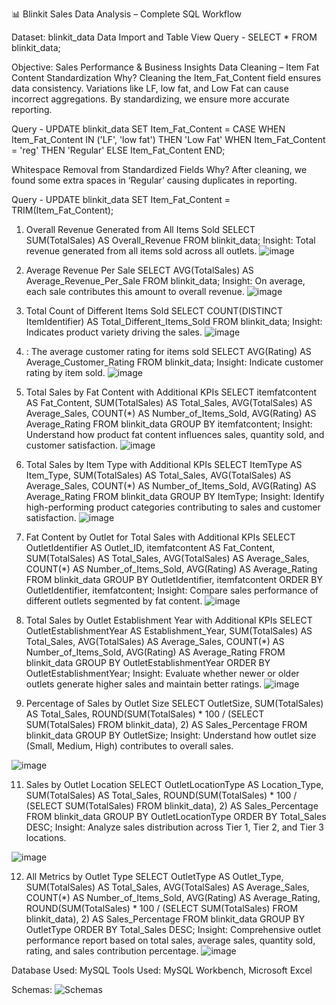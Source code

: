 📊 Blinkit Sales Data Analysis – Complete SQL Workflow

Dataset: blinkit_data
Data Import and Table View
Query -
SELECT * FROM blinkit_data;

Objective: Sales Performance & Business Insights
Data Cleaning – Item Fat Content Standardization
Why?
Cleaning the Item_Fat_Content field ensures data consistency. Variations like LF, low fat, and Low Fat can cause incorrect aggregations. By standardizing, we ensure more accurate reporting.

Query -
UPDATE blinkit_data
SET Item_Fat_Content = 
    CASE 
        WHEN Item_Fat_Content IN ('LF', 'low fat') THEN 'Low Fat'
        WHEN Item_Fat_Content = 'reg' THEN 'Regular'
        ELSE Item_Fat_Content
    END;

Whitespace Removal from Standardized Fields
Why?
After cleaning, we found some extra spaces in ‘Regular’ causing duplicates in reporting.

Query - 
UPDATE blinkit_data
SET Item_Fat_Content = TRIM(Item_Fat_Content);

1. Overall Revenue Generated from All Items Sold
SELECT SUM(TotalSales) AS Overall_Revenue
FROM blinkit_data;
Insight: Total revenue generated from all items sold across all outlets.
    ![image](https://github.com/user-attachments/assets/1b844dad-1f20-43e2-85b9-2a029c4fb0d0)

3. Average Revenue Per Sale
SELECT AVG(TotalSales) AS Average_Revenue_Per_Sale
FROM blinkit_data;
Insight: On average, each sale contributes this amount to overall revenue.
   ![image](https://github.com/user-attachments/assets/9197ef79-2114-45d1-a0b1-019e45ce37e9)


5. Total Count of Different Items Sold
SELECT COUNT(DISTINCT ItemIdentifier) AS Total_Different_Items_Sold
FROM blinkit_data;
Insight: Indicates product variety driving the sales.    ![image](https://github.com/user-attachments/assets/a1eeb89e-c868-4155-8588-a3a3e47163a1)

 6. : The average customer rating for items sold
SELECT 
    AVG(Rating) AS Average_Customer_Rating
FROM 
    blinkit_data;
 Insight: Indicate customer rating by item sold.    ![image](https://github.com/user-attachments/assets/0ae813ac-8772-4de3-bd21-d7ec2bf8f991)


7. Total Sales by Fat Content with Additional KPIs
SELECT 
    itemfatcontent AS Fat_Content,
    SUM(TotalSales) AS Total_Sales,
    AVG(TotalSales) AS Average_Sales,
    COUNT(*) AS Number_of_Items_Sold,
    AVG(Rating) AS Average_Rating
FROM 
    blinkit_data
GROUP BY 
    itemfatcontent;
Insight: Understand how product fat content influences sales, quantity sold, and customer satisfaction.    ![image](https://github.com/user-attachments/assets/8a398044-09ca-4c5f-81d6-cea273147f1e)

8. Total Sales by Item Type with Additional KPIs
SELECT 
    ItemType AS Item_Type,
    SUM(TotalSales) AS Total_Sales,
    AVG(TotalSales) AS Average_Sales,
    COUNT(*) AS Number_of_Items_Sold,
    AVG(Rating) AS Average_Rating
FROM 
    blinkit_data
GROUP BY 
    ItemType;
Insight: Identify high-performing product categories contributing to sales and customer satisfaction.    ![image](https://github.com/user-attachments/assets/721684bb-8e2d-4dcf-b8d8-714989393e52)

9. Fat Content by Outlet for Total Sales with Additional KPIs
SELECT 
    OutletIdentifier AS Outlet_ID,
    itemfatcontent AS Fat_Content,
    SUM(TotalSales) AS Total_Sales,
    AVG(TotalSales) AS Average_Sales,
    COUNT(*) AS Number_of_Items_Sold,
    AVG(Rating) AS Average_Rating
FROM 
    blinkit_data
GROUP BY 
    OutletIdentifier, itemfatcontent
ORDER BY 
    OutletIdentifier, itemfatcontent;
Insight: Compare sales performance of different outlets segmented by fat content.    ![image](https://github.com/user-attachments/assets/785e16b1-1233-4af8-8db3-096463937402)

10. Total Sales by Outlet Establishment Year with Additional KPIs
SELECT 
    OutletEstablishmentYear AS Establishment_Year,
    SUM(TotalSales) AS Total_Sales,
    AVG(TotalSales) AS Average_Sales,
    COUNT(*) AS Number_of_Items_Sold,
    AVG(Rating) AS Average_Rating
FROM 
    blinkit_data
GROUP BY 
    OutletEstablishmentYear
ORDER BY 
    OutletEstablishmentYear;
Insight: Evaluate whether newer or older outlets generate higher sales and maintain better ratings.    ![image](https://github.com/user-attachments/assets/4de37372-7ece-4e2b-a49c-32b6fc46839a)


11. Percentage of Sales by Outlet Size
SELECT 
    OutletSize,
    SUM(TotalSales) AS Total_Sales,
    ROUND(SUM(TotalSales) * 100 / (SELECT SUM(TotalSales) FROM blinkit_data), 2) AS Sales_Percentage
FROM 
    blinkit_data
GROUP BY 
    OutletSize;
Insight: Understand how outlet size (Small, Medium, High) contributes to overall sales.

  ![image](https://github.com/user-attachments/assets/96a7465a-0007-4247-b577-e2d07ec4e9dc)

11. Sales by Outlet Location
SELECT 
    OutletLocationType AS Location_Type,
    SUM(TotalSales) AS Total_Sales,
    ROUND(SUM(TotalSales) * 100 / (SELECT SUM(TotalSales) FROM blinkit_data), 2) AS Sales_Percentage
FROM 
    blinkit_data
GROUP BY 
    OutletLocationType
ORDER BY 
    Total_Sales DESC;
Insight: Analyze sales distribution across Tier 1, Tier 2, and Tier 3 locations.

   ![image](https://github.com/user-attachments/assets/d8d53754-5de5-4a93-87c9-0f8cdce57e93)

12. All Metrics by Outlet Type
SELECT 
    OutletType AS Outlet_Type,
    SUM(TotalSales) AS Total_Sales,
    AVG(TotalSales) AS Average_Sales,
    COUNT(*) AS Number_of_Items_Sold,
    AVG(Rating) AS Average_Rating,
    ROUND(SUM(TotalSales) * 100 / (SELECT SUM(TotalSales) FROM blinkit_data), 2) AS Sales_Percentage
FROM 
    blinkit_data
GROUP BY 
    OutletType
ORDER BY 
    Total_Sales DESC;
Insight: Comprehensive outlet performance report based on total sales, average sales, quantity sold, rating, and sales contribution percentage.
![image](https://github.com/user-attachments/assets/ea446289-f1ad-4dec-878e-d7c7d989aacb)


Database Used: MySQL
Tools Used: MySQL Workbench, Microsoft Excel

Schemas:
     ![Schemas](https://github.com/user-attachments/assets/9ac30af9-9b15-4821-9a74-684049ffbba4)
